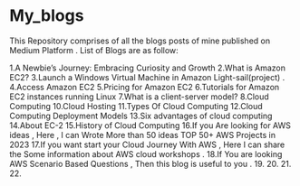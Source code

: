 # My_blogs
This Repository comprises of all the blogs posts of mine published on Medium Platform .
List of Blogs are as follow:

1.A Newbie’s Journey: Embracing Curiosity and Growth
2.What is Amazon EC2?
3.Launch a Windows Virtual Machine in Amazon Light-sail(project) .
4.Access Amazon EC2
5.Pricing for Amazon EC2
6.Tutorials for Amazon EC2 instances running Linux
7.What is a client-server model?
8.Cloud Computing
10.Cloud Hosting
11.Types Of Cloud Computing 
12.Cloud Computing Deployment Models
13.Six advantages of cloud computing
14.About EC-2
15.History of Cloud Computing
16.If you Are looking for AWS ideas , Here , I can Wrote More than 50 ideas TOP 50+ AWS Projects in 2023
17.If you want start your Cloud Journey With AWS , Here I can share the Some information about AWS cloud workshops .
18.If You are looking AWS Scenario Based Questions , Then this blog is useful to you .
19.
20.
21.
22.

